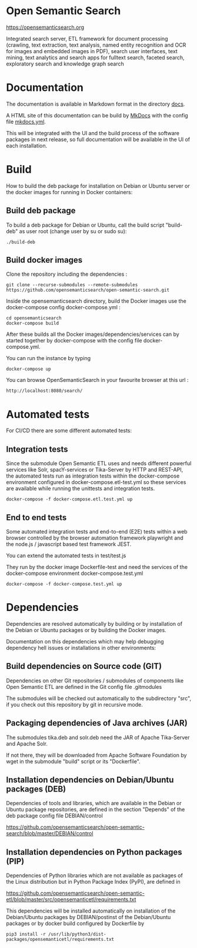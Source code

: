 # Open Semantic Search
https://opensemanticsearch.org

Integrated search server, ETL framework for document processing (crawling, text extraction, text analysis, named entity recognition and OCR for images and embedded images in PDF), search user interfaces, text mining, text analytics and search apps for fulltext search, faceted search, exploratory search and knowledge graph search


# Documentation

The documentation is available in Markdown format in the directory [docs](docs).

A HTML site of this documentation can be build by [MkDocs](https://www.mkdocs.org/) with the config file [mkdocs.yml](mkdocs.yml).

This will be integrated with the UI and the build process of the software packages in next release, so full documentation will be available in the UI of each installation.


# Build

How to build the deb package for installation on Debian or Ubuntu server or the docker images for running in Docker containers:


## Build deb package

To build a deb package for Debian or Ubuntu, call the build script "build-deb" as user root (change user by su or sudo su):

```
./build-deb
```


## Build docker images

Clone the repository including the dependencies : 

```
git clone --recurse-submodules --remote-submodules https://github.com/opensemanticsearch/open-semantic-search.git
```

Inside the opensemanticsearch directory, build the Docker images use the docker-compose config docker-compose.yml : 
```
cd opensemanticsearch
docker-compose build
```

After these builds all the Docker images/dependencies/services can by started together by docker-compose with the config file docker-compose.yml.

You can run the instance by typing 

`docker-compose up`


You can browse OpenSemanticSearch in your favourite browser at this url : 

`http://localhost:8080/search/`


# Automated tests

For CI/CD there are some different automated tests:


## Integration tests

Since the submodule Open Semantic ETL uses and needs different powerful services like Solr, spacY-services or Tika-Server by HTTP and REST-API, the automated tests run as integration tests within the docker-compose environment configured in docker-compose.etl-test.yml so these services are available while running the unittests and integration tests.

`docker-compose -f docker-compose.etl.test.yml up`


## End to end tests

Some automated integration tests and end-to-end (E2E) tests within a web browser controlled by the browser automation framework playwright and the node.js / javascript based test framework JEST.

You can extend the automated tests in test/test.js

They run by the docker image Dockerfile-test and need the services of the docker-compose environment docker-compose.test.yml

`docker-compose -f docker-compose.test.yml up`


# Dependencies

Dependencies are resolved automatically by building or by installation of the Debian or Ubuntu packages or by building the Docker images.

Documentation on this dependencies which may help debugging dependency hell issues or installations in other environments:


## Build dependencies on Source code (GIT)

Dependencies on other Git repositories / submodules of components like Open Semantic ETL are defined in the Git config file .gitmodules

The submodules will be checked out automatically to the subdirectory "src", if you check out this repository by git in recursive mode.


## Packaging dependencies of Java archives (JAR)

The submodules tika.deb and solr.deb need the JAR of Apache Tika-Server and Apache Solr.

If not there, they will be downloaded from Apache Software Foundation by wget in the submodule "build" script or its "Dockerfile".


## Installation dependencies on Debian/Ubuntu packages (DEB)

Dependencies of tools and libraries, which are available in the Debian or Ubuntu package repositories, are defined in the section "Depends" of the deb package config file DEBIAN/control

https://github.com/opensemanticsearch/open-semantic-search/blob/master/DEBIAN/control


## Installation dependencies on Python packages (PIP)

Dependencies of Python libraries which are not available as packages of the Linux distribution but in Python Package Index (PyPI), are defined in

https://github.com/opensemanticsearch/open-semantic-etl/blob/master/src/opensemanticetl/requirements.txt

This dependencies will be installed automatically on installation of the Debian/Ubuntu packages by DEBIAN/postinst of the Debian/Ubuntu packages or by docker build configured by Dockerfile by

`pip3 install -r /usr/lib/python3/dist-packages/opensemanticetl/requirements.txt`
